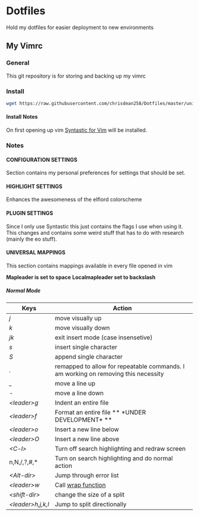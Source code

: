 # Dotfiles
Hold my dotfiles for easier deployment to new environments


## My Vimrc

### General

This git repository is for storing and backing up my vimrc

### Install

```sh
wget https://raw.githubusercontent.com/chrisdean258/Dotfiles/master/universal/vimrc -O $HOME/.vimrc
```

#### Install Notes

On first opening up vim [Syntastic for Vim](https://github.com/vim-syntastic/syntastic) will be installed.


### Notes

#### CONFIGURATION SETTINGS
Section contains my personal preferences for settings that should be set.

#### HIGHLIGHT SETTINGS
Enhances the awesomeness of the elflord colorscheme

#### PLUGIN SETTINGS
Since I only use Syntastic this just contains the flags I use when using it.
This changes and contains some weird stuff that has to do with research (mainly the eo stuff).

#### UNIVERSAL MAPPINGS
This section contains mappings available in every file opened in vim

**Mapleader is set to space**
**Localmapleader set to backslash**

##### Normal Mode
| Keys | Action |
|------|--------|
| *j*  | move visually up | 
| *k*  | move visually down | 
| *jk* | exit insert mode (case insensetive) | 
| *s*  | insert single character | 
| *S*  | append single character | 
| *.*  | remapped to allow for repeatable commands. I am working on removing this necessity | 
| *_*  | move a line up | 
| *-*  | move a line down | 
| *\<leader\>g* | Indent an entire file | 
| *\<leader\>f* | Format an entire file ** \*UNDER DEVELOPMENT\* ** | 
| *\<leader\>o* | Insert a new line below | 
| *\<leader\>O* | Insert a new line above | 
| *\<C-l\>*     | Turn off search highlighting and redraw screen | 
| n,N,/,?,#,\*  | Turn on search highlighting and do normal action | 
| *\<Alt-dir\>* | Jump through error list | 
| *\<leader\>w* | Call [wrap function](#wrap-function) | 
| *\<shift-dir\>* | change the size of a split | 
| *\<leader\>h,j,k,l* | Jump to split directionally | 

